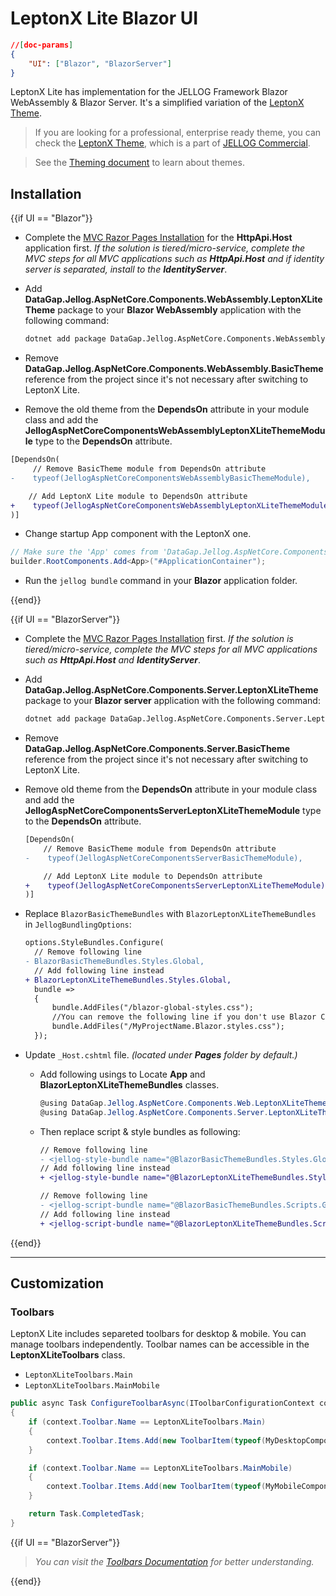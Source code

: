 # LeptonX Lite Blazor UI

````json
//[doc-params]
{
    "UI": ["Blazor", "BlazorServer"]
}
````

LeptonX Lite has implementation for the JELLOG Framework Blazor WebAssembly & Blazor Server. It's a simplified variation of the [LeptonX Theme](https://x.leptontheme.com/).

>   If you are looking for a professional, enterprise ready theme, you can check the [LeptonX Theme](https://x.leptontheme.com/), which is a part of [JELLOG Commercial](https://commercial.jellog.io/).

> See the [Theming document](https://docs.jellog.io/en/jellog/latest/UI/AspNetCore/Theming) to learn about themes.

## Installation

{{if UI == "Blazor"}}
- Complete the [MVC Razor Pages Installation](AspNetCore.md#installation) for the **HttpApi.Host** application first. _If the solution is tiered/micro-service, complete the MVC steps for all MVC applications such as **HttpApi.Host** and if identity server is separated, install to the **IdentityServer**_.

- Add **DataGap.Jellog.AspNetCore.Components.WebAssembly.LeptonXLiteTheme** package to your **Blazor WebAssembly** application with the following command:

  ```bash
  dotnet add package DataGap.Jellog.AspNetCore.Components.WebAssembly.LeptonXLiteTheme --prerelease
  ```

- Remove **DataGap.Jellog.AspNetCore.Components.WebAssembly.BasicTheme** reference from the project since it's not necessary after switching to LeptonX Lite.

- Remove the old theme from the **DependsOn** attribute in your module class and add the **JellogAspNetCoreComponentsWebAssemblyLeptonXLiteThemeModule** type to the **DependsOn** attribute.

```diff
[DependsOn(
     // Remove BasicTheme module from DependsOn attribute
-    typeof(JellogAspNetCoreComponentsWebAssemblyBasicThemeModule),

    // Add LeptonX Lite module to DependsOn attribute
+    typeof(JellogAspNetCoreComponentsWebAssemblyLeptonXLiteThemeModule),
)]
```

- Change startup App component with the LeptonX one.

```csharp
// Make sure the 'App' comes from 'DataGap.Jellog.AspNetCore.Components.Web.LeptonXLiteTheme.Themes.LeptonXLite' namespace.
builder.RootComponents.Add<App>("#ApplicationContainer");
```

- Run the `jellog bundle` command in your **Blazor** application folder.

{{end}}


{{if UI == "BlazorServer"}}

- Complete the [MVC Razor Pages Installation](AspNetCore.md#installation) first. _If the solution is tiered/micro-service, complete the MVC steps for all MVC applications such as **HttpApi.Host** and **IdentityServer**_.

- Add **DataGap.Jellog.AspNetCore.Components.Server.LeptonXLiteTheme** package to your **Blazor server** application with the following command:

  ```bash
  dotnet add package DataGap.Jellog.AspNetCore.Components.Server.LeptonXLiteTheme --prerelease
  ```

- Remove **DataGap.Jellog.AspNetCore.Components.Server.BasicTheme** reference from the project since it's not necessary after switching to LeptonX Lite.


- Remove old theme from the **DependsOn** attribute in your module class and add the **JellogAspNetCoreComponentsServerLeptonXLiteThemeModule** type to the **DependsOn** attribute.

  ```diff
  [DependsOn(
      // Remove BasicTheme module from DependsOn attribute
  -    typeof(JellogAspNetCoreComponentsServerBasicThemeModule),

      // Add LeptonX Lite module to DependsOn attribute
  +    typeof(JellogAspNetCoreComponentsServerLeptonXLiteThemeModule)
  )]
  ```

- Replace `BlazorBasicThemeBundles` with `BlazorLeptonXLiteThemeBundles` in `JellogBundlingOptions`:
  ```diff
  options.StyleBundles.Configure(
    // Remove following line
  - BlazorBasicThemeBundles.Styles.Global,
    // Add following line instead
  + BlazorLeptonXLiteThemeBundles.Styles.Global,
    bundle =>
    {
        bundle.AddFiles("/blazor-global-styles.css");
        //You can remove the following line if you don't use Blazor CSS isolation for components
        bundle.AddFiles("/MyProjectName.Blazor.styles.css");
    });
  ```

- Update `_Host.cshtml` file. _(located under **Pages** folder by default.)_

  - Add following usings to Locate **App** and **BlazorLeptonXLiteThemeBundles** classes.
    ```csharp
    @using DataGap.Jellog.AspNetCore.Components.Web.LeptonXLiteTheme.Themes.LeptonXLite
    @using DataGap.Jellog.AspNetCore.Components.Server.LeptonXLiteTheme.Bundling
    ```
  - Then replace script & style bundles as following:
    ```diff
    // Remove following line
    - <jellog-style-bundle name="@BlazorBasicThemeBundles.Styles.Global" />
    // Add following line instead
    + <jellog-style-bundle name="@BlazorLeptonXLiteThemeBundles.Styles.Global" />
    ```

    ```diff
    // Remove following line
    - <jellog-script-bundle name="@BlazorBasicThemeBundles.Scripts.Global" />
    // Add following line instead
    + <jellog-script-bundle name="@BlazorLeptonXLiteThemeBundles.Scripts.Global" />
    ```

{{end}}


---

## Customization

### Toolbars
LeptonX Lite includes separeted toolbars for desktop & mobile. You can manage toolbars independently. Toolbar names can be accessible in the **LeptonXLiteToolbars** class.

- `LeptonXLiteToolbars.Main`
- `LeptonXLiteToolbars.MainMobile`

```csharp
public async Task ConfigureToolbarAsync(IToolbarConfigurationContext context)
{
    if (context.Toolbar.Name == LeptonXLiteToolbars.Main)
    {
        context.Toolbar.Items.Add(new ToolbarItem(typeof(MyDesktopComponent)));
    }

    if (context.Toolbar.Name == LeptonXLiteToolbars.MainMobile)
    {
        context.Toolbar.Items.Add(new ToolbarItem(typeof(MyMobileComponent)));
    }

    return Task.CompletedTask;
}
```

{{if UI == "BlazorServer"}}

> _You can visit the [Toolbars Documentation](https://docs.jellog.io/en/jellog/latest/UI/Blazor/Toolbars) for better understanding._

{{end}}
